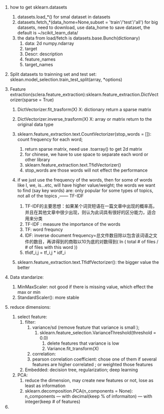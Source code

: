 1. how to get sklearn.datasets

   1. datasets.load_*() for smal dataset in datasets
   2. datasets.fetch_*(data_home=None,subset = 'train'/'test'/'all') for big datasets, need to download, use data_home to save dataset, the default is ~/scikit_learn_data/
   3. the data from load/fetch is datasets.base.Bunch(dictionary)
      1. data: 2d numpy.ndarray
      2. target
      3. Descr: description
      4. feature_names
      5. target_names

2. Split datasets to trainning set and test set: sklean.model_selection.train_test_split(array, *options)

3. Feature extraction(sclera.feature_extraction):sklearn.feature_extraction.DictVectorizer(sparse = True)

   1. DictVectorizer.fit_trasform(X) X: dictionary return a sparse matrix
   2. DictVectorizer.inverse_trasform(X) X: array or matrix return to the original data type 

   1. sklearn.feature_extraction.text.CountVectorizer(stop_words = []): count frequency for each word; 
      1. return sparse matrix, need use .toarray() to get 2d matrix
      2. for chinese, we have to use space to separate each word or other library
      3. sklearn.feature_extraction.text.TfidVectorizer()
      4. stop_words are those words will not effect the performance
   2. if we just use the frequency of the words, then for some of words like I, we, is…etc, will have higher value/weight; the words we want to find (say key words) are: only popular for some types of topics, not all of the topics ,—— TF-IDF
      1. TF-IDF的主要思想：如果某个词货短语在一篇文章中出现的概率高， 并且在其他文章中很少出现，则认为此词具有很好的区分能力，适合用来分类
      2. TF-IDF : measure the importance of the words
      3. TF: word frequncy
      4. IDF: inverse document frequency=总文件数目除以包含该词语之文件的数目，再讲得到的商取以10为底的对数得到( ln ( total # of files / # of files with this word ))
      5. tfidf_i,j = tf_i,j * idf_i
   3. sklearn.feature_extraction.text.TfidfVectorizer(): the bigger value the better

4. Data standarize:

   1. MinMaxScaler: not good if there is missing value, which effect the max or min
   2. StandardScaler(): more stable 

5. reduce dimensions:

   1. select feature: 
      1. filter: 
         1. variance/sd (remove feature that variance is small ); 
            1. sklearn.feature_selection.VarianceThreshold(threshold = 0.0)
               1. delete features that variance is low
               2. Variance.fit_transform(X)
         2.  correlation:
            1. pearson correlation coefficient: chose one of them if several features are higher correlated ; or weighted those features
      2. Embedded: decision tree, regularization; deep learning
   2. PCA:
      1. reduce the dimension, may create new features or not, lose as least as information
      2. sklearn.decomposition.PCA(n_components = None): n_components — with decimal(keep % of informaiton) — with integer(keep # of features)

6. 

































